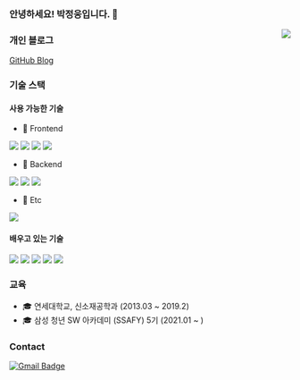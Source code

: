 ### 안녕하세요! 박정웅입니다. 👋
<img align='right' src="http://mazassumnida.wtf/api/v2/generate_badge?boj=toto9091">

### 개인 블로그
[GitHub Blog](https://parkjeongwoong.github.io/)

### 기술 스택
#### 사용 가능한 기술
- 📕 Frontend

<img src="https://img.shields.io/badge/React-10c8ed?style=flat-square&logo=React&logoColor=white"/></a>
<img src="https://img.shields.io/badge/Vue-3fb27f?style=flat-square&logo=Vue.js&logoColor=white"/></a>
<img src="https://img.shields.io/badge/JavaScript-ffb13b?style=flat-square&logo=JavaScript&logoColor=white"/></a>
<img src="https://img.shields.io/badge/Next.js-000000?style=flat-square&logo=Next.js&logoColor=white"/></a>

- 📘 Backend

<img src="https://img.shields.io/badge/Python-3666AB?style=flat-square&logo=Python&logoColor=white"/></a>
<img src="https://img.shields.io/badge/Django-092e20?style=flat-square&logo=Django&logoColor=white"/></a>
<img src="https://img.shields.io/badge/Java-007396?style=flat-square&logo=Java&logoColor=white"/></a>

- 📒 Etc

<img src="https://img.shields.io/badge/Git-e93104?style=flat-square&logo=Git&logoColor=white"/></a>


#### 배우고 있는 기술
<img src="https://img.shields.io/badge/Spring-6cb33f?style=flat-square&logo=Spring&logoColor=white"/></a>
<img src="https://img.shields.io/badge/MySQL-e5ba1f?style=flat-square&logo=MySQL&logoColor=white"/></a>
<img src="https://img.shields.io/badge/Oracle-de1b1f?style=flat-square&logo=Oracle&logoColor=white"/></a>
<img src="https://img.shields.io/badge/C-a8b8cc?style=flat-square&logo=C&logoColor=white"/></a>
<img src="https://img.shields.io/badge/C++-00599C?style=flat-square&logo=C++&logoColor=white"/></a>


### 교육
- 🎓 연세대학교, 신소재공학과 (2013.03 ~ 2019.2)
- 🎓 삼성 청년 SW 아카데미 (SSAFY) 5기 (2021.01 ~ )


### Contact
[![Gmail Badge](https://img.shields.io/badge/Gmail-D14836?style=flat&logo=Gmail&logoColor=white)](mailto:dvlprjw@gmail.com) 

<!--
**ParkJeongwoong/ParkJeongwoong** is a ✨ _special_ ✨ repository because its `README.md` (this file) appears on your GitHub profile.

Here are some ideas to get you started:

- 🔭 I’m currently working on ...
- 🌱 I’m currently learning ...
- 👯 I’m looking to collaborate on ...
- 🤔 I’m looking for help with ...
- 💬 Ask me about ...
- 📫 How to reach me: ...
- 😄 Pronouns: ...
- ⚡ Fun fact: ...
-->

